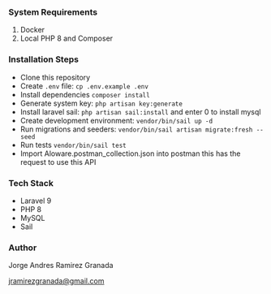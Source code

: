 ### System Requirements

1. Docker
2. Local PHP 8 and Composer

### Installation Steps

- Clone this repository
- Create `.env` file: `cp .env.example .env`
- Install dependencies `composer install`
- Generate system key: `php artisan key:generate`
- Install laravel sail: `php artisan sail:install` and enter 0 to install mysql
- Create development environment: `vendor/bin/sail up -d`
- Run migrations and seeders: `vendor/bin/sail artisan migrate:fresh --seed`
- Run tests `vendor/bin/sail test`
- Import Aloware.postman_collection.json into postman this has the request to use this API

### Tech Stack

- Laravel 9
- PHP 8
- MySQL
- Sail

### Author

Jorge Andres Ramirez Granada

[jramirezgranada@gmail.com](mailto:jramirezgranada@gmail.com)

